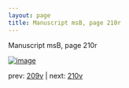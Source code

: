 ```yaml
---
layout: page
title: Manuscript msB, page 210r
---
```


Manuscript msB, page 210r

[![image](http://www.homermultitext.org/iipsrv?OBJ=IIP,1.0&FIF=/project/homer/pyramidal/deepzoom/hmt/vbbifolio/pending/vb_209v_210r.tif&WID=100&CVT=JPEG)](http://www.homermultitext.org/ict2/?urn=urn:cite2:hmt:vbbifolio.pending:vb_209v_210r)

prev:  [209v](../209v) | next:  [210v](../210v)

